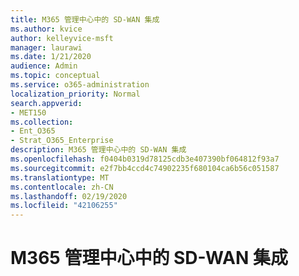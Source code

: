 ```yaml
---
title: M365 管理中心中的 SD-WAN 集成
ms.author: kvice
author: kelleyvice-msft
manager: laurawi
ms.date: 1/21/2020
audience: Admin
ms.topic: conceptual
ms.service: o365-administration
localization_priority: Normal
search.appverid:
- MET150
ms.collection:
- Ent_O365
- Strat_O365_Enterprise
description: M365 管理中心中的 SD-WAN 集成
ms.openlocfilehash: f0404b0319d78125cdb3e407390bf064812f93a7
ms.sourcegitcommit: e2f7bb4ccd4c74902235f680104ca6b56c051587
ms.translationtype: MT
ms.contentlocale: zh-CN
ms.lasthandoff: 02/19/2020
ms.locfileid: "42106255"
---
```

# <a name="sd-wan-integration-in-the-m365-admin-center"></a>M365 管理中心中的 SD-WAN 集成
